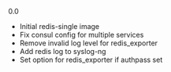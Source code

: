 0.0

* Initial redis-single image
* Fix consul config for multiple services
* Remove invalid log level for redis_exporter
* Add redis log to syslog-ng
* Set option for redis_exporter if authpass set